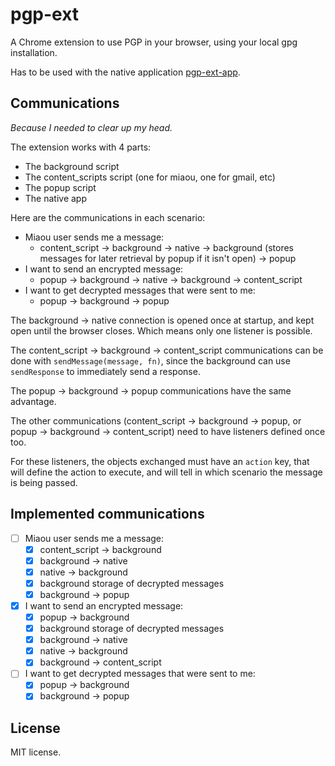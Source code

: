 # pgp-ext

A Chrome extension to use PGP in your browser, using your local gpg installation.

Has to be used with the native application [pgp-ext-app][0].

## Communications

*Because I needed to clear up my head.*

The extension works with 4 parts:

- The background script
- The content_scripts script (one for miaou, one for gmail, etc)
- The popup script
- The native app

Here are the communications in each scenario:

- Miaou user sends me a message:
  - content_script -> background -> native -> background (stores
    messages for later retrieval by popup if it isn't open) -> popup
- I want to send an encrypted message:
  - popup -> background -> native -> background -> content_script
- I want to get decrypted messages that were sent to me:
  - popup -> background -> popup

The background -> native connection is opened once at startup, and
kept open until the browser closes. Which means only one listener is
possible.

The content_script -> background -> content_script communications can
be done with `sendMessage(message, fn)`, since the background can use
`sendResponse` to immediately send a response.

The popup -> background -> popup communications have the same
advantage.

The other communications (content_script -> background -> popup, or
popup -> background -> content_script) need to have listeners defined
once too.

For these listeners, the objects exchanged must have an `action` key,
that will define the action to execute, and will tell in which
scenario the message is being passed.

## Implemented communications

- [ ] Miaou user sends me a message:
  - [x] content_script -> background
  - [x] background -> native
  - [x] native -> background
  - [x] background storage of decrypted messages
  - [x] background -> popup
- [x] I want to send an encrypted message:
  - [x] popup -> background
  - [x] background storage of decrypted messages
  - [x] background -> native
  - [x] native -> background
  - [x] background -> content_script
- [ ] I want to get decrypted messages that were sent to me:
  - [x] popup -> background
  - [x] background -> popup

## License

MIT license.


  [0]: https://github.com/Ralt/pgp-ext-app
